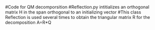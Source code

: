 #Code for QM decomporsition
#Reflection.py intitializes an orthogonal matrix H in the span orthogonal to an initializing vector
#This class Reflection is used several times to obtain the triangular matrix R for the decomposition A=R*Q
